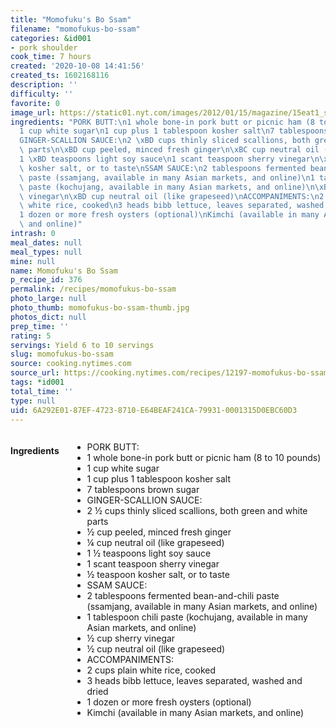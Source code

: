 ```yaml
---
title: "Momofuku's Bo Ssam"
filename: "momofukus-bo-ssam"
categories: &id001
- pork shoulder
cook_time: 7 hours
created: '2020-10-08 14:41:56'
created_ts: 1602168116
description: ''
difficulty: ''
favorite: 0
image_url: https://static01.nyt.com/images/2012/01/15/magazine/15eat1_span/15eat1_span-articleLarge-v4.jpg
ingredients: "PORK BUTT:\n1 whole bone-in pork butt or picnic ham (8 to 10 pounds)\n\
  1 cup white sugar\n1 cup plus 1 tablespoon kosher salt\n7 tablespoons brown sugar\n\
  GINGER-SCALLION SAUCE:\n2 \xBD cups thinly sliced scallions, both green and white\
  \ parts\n\xBD cup peeled, minced fresh ginger\n\xBC cup neutral oil (like grapeseed)\n\
  1 \xBD teaspoons light soy sauce\n1 scant teaspoon sherry vinegar\n\xBD teaspoon\
  \ kosher salt, or to taste\nSSAM SAUCE:\n2 tablespoons fermented bean-and-chili\
  \ paste (ssamjang, available in many Asian markets, and online)\n1 tablespoon chili\
  \ paste (kochujang, available in many Asian markets, and online)\n\xBD cup sherry\
  \ vinegar\n\xBD cup neutral oil (like grapeseed)\nACCOMPANIMENTS:\n2 cups plain\
  \ white rice, cooked\n3 heads bibb lettuce, leaves separated, washed and dried\n\
  1 dozen or more fresh oysters (optional)\nKimchi (available in many Asian markets,\
  \ and online)"
intrash: 0
meal_dates: null
meal_types: null
mine: null
name: Momofuku's Bo Ssam
p_recipe_id: 376
permalink: /recipes/momofukus-bo-ssam
photo_large: null
photo_thumb: momofukus-bo-ssam-thumb.jpg
photos_dict: null
prep_time: ''
rating: 5
servings: Yield 6 to 10 servings
slug: momofukus-bo-ssam
source: cooking.nytimes.com
source_url: https://cooking.nytimes.com/recipes/12197-momofukus-bo-ssam?action=click&module=Global%20Search%20Recipe%20Card&pgType=search&rank=42
tags: *id001
total_time: ''
type: null
uid: 6A292E01-87EF-4723-8710-E64BEAF241CA-79931-0001315D0EBC60D3
---
```

<div class="large-8 medium-7 columns" id="writeup">	</div><!-- #writeup -->
</div><!-- #row-one -->
<div class="row" id="row-two">	<div class="medium-4 small-5 columns" id="ingredients"><h4>Ingredients</h4><div class="box box-ingredients content"><ul>
<li>PORK BUTT:</li>
<li>1 whole bone-in pork butt or picnic ham (8 to 10 pounds)</li>
<li>1 cup white sugar</li>
<li>1 cup plus 1 tablespoon kosher salt</li>
<li>7 tablespoons brown sugar</li>
<li>GINGER-SCALLION SAUCE:</li>
<li>2 ½ cups thinly sliced scallions, both green and white parts</li>
<li>½ cup peeled, minced fresh ginger</li>
<li>¼ cup neutral oil (like grapeseed)</li>
<li>1 ½ teaspoons light soy sauce</li>
<li>1 scant teaspoon sherry vinegar</li>
<li>½ teaspoon kosher salt, or to taste</li>
<li>SSAM SAUCE:</li>
<li>2 tablespoons fermented bean-and-chili paste (ssamjang, available in many Asian markets, and online)</li>
<li>1 tablespoon chili paste (kochujang, available in many Asian markets, and online)</li>
<li>½ cup sherry vinegar</li>
<li>½ cup neutral oil (like grapeseed)</li>
<li>ACCOMPANIMENTS:</li>
<li>2 cups plain white rice, cooked</li>
<li>3 heads bibb lettuce, leaves separated, washed and dried</li>
<li>1 dozen or more fresh oysters (optional)</li>
<li>Kimchi (available in many Asian markets, and online)</li>
</ul>
</div>	</div>	<div class="medium-6 small-7 columns" id="directions">	</div>